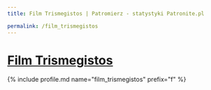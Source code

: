 ```yaml
---
title: Film Trismegistos | Patromierz - statystyki Patronite.pl

permalink: /film_trismegistos
---
```


# [Film Trismegistos](https://patronite.pl/film_trismegistos)

{% include profile.md name="film_trismegistos" prefix="f" %}
